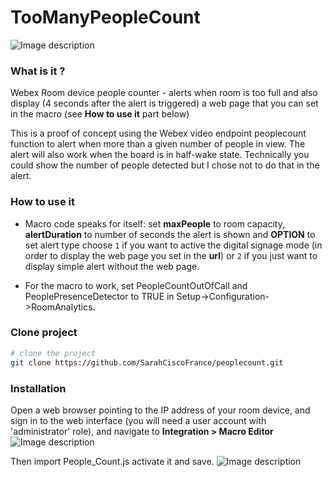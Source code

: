 # TooManyPeopleCount

![Image description](https://i.ibb.co/rkN0TqZ/Capture-d-e-cran-2020-05-20-a-20-57-34.png)

### What is it ?
Webex Room device people counter - alerts when room is too full and also display (4 seconds after the alert is triggered) a web page that you can set in the macro (see **How to use it** part below)

This is a proof of concept using the Webex video endpoint peoplecount function to alert when more than a given number of people in view. The alert will also work when the board is in half-wake state. Technically you could show the number of people detected but I chose not to do that in the alert.

### How to use it
- Macro code speaks for itself: 
set **maxPeople** to room capacity, **alertDuration** to number of seconds the alert is shown and **OPTION** to set alert type choose ``1`` if you want to active the digital signage mode (in order to display the web page you set in the **url**) or ``2`` if you just want to display simple alert without the web page.

- For the macro to work, set PeopleCountOutOfCall and PeoplePresenceDetector to TRUE in Setup->Configuration->RoomAnalytics.

### Clone project

``` bash
# clone the project
git clone https://github.com/SarahCiscoFrance/peoplecount.git
```

### Installation
Open a web browser pointing to the IP address of your room device, and sign in to the web interface (you will need a user account with 'administrator' role), and navigate to **Integration > Macro Editor**
![Image description](https://i.ibb.co/FYZR4HR/Capture-d-e-cran-2020-05-20-a-17-56-17.png)

Then import People_Count.js activate it and save.
![Image description](https://i.ibb.co/jGTqxMz/Capture-d-e-cran-2020-05-20-a-18-15-18.png)

